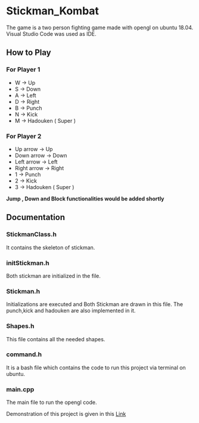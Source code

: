 # Stickman_Kombat #
The game is a two person fighting game made with opengl on ubuntu 18.04. Visual Studio Code was used as IDE.

## How to Play ##
### For Player 1 ###
* W -> Up
* S -> Down
* A -> Left
* D -> Right
* B -> Punch
* N -> Kick
* M -> Hadouken ( Super )

### For Player 2 ###
* Up arrow -> Up
* Down arrow -> Down
* Left arrow -> Left
* Right arrow -> Right
* 1 -> Punch
* 2 -> Kick
* 3 -> Hadouken ( Super )

**Jump , Down and Block functionalities would be added shortly**

## Documentation ##
### StickmanClass.h ###
It contains the skeleton of stickman.
### initStickman.h ###
Both stickman are initialized in the file.
### Stickman.h ###
Initializations are executed and Both Stickman are drawn in this file. The punch,kick and hadouken are also implemented in it.
### Shapes.h ###
This file contains all the needed shapes.
### command.h ###
It is a bash file which contains the code to run this project via terminal on ubuntu.
### main.cpp ###
The main file to run the opengl code.

Demonstration of this project is given in this [Link](https://www.youtube.com/watch?v=nJzmkbgpenw&feature=youtu.be)
